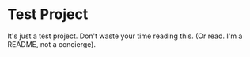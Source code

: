 # Test Project

It's just a test project. Don't waste your time reading this. (Or read. I'm a README, not a concierge).
